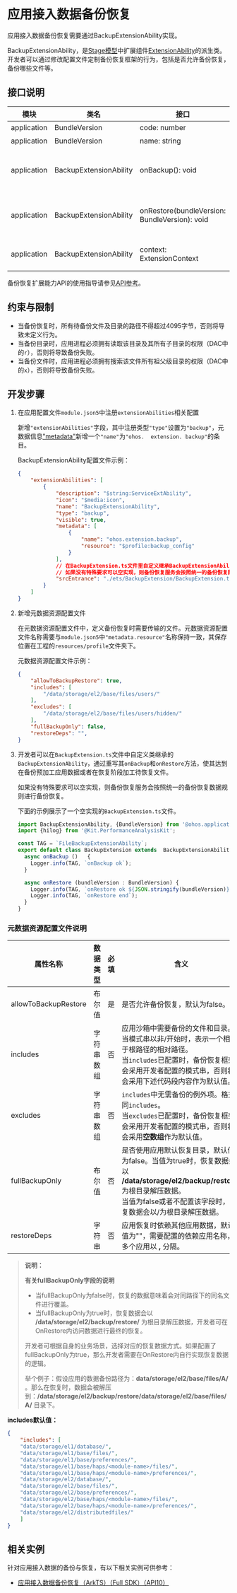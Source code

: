 # 应用接入数据备份恢复

应用接入数据备份恢复需要通过BackupExtensionAbility实现。

BackupExtensionAbility，是[Stage模型](../application-models/stage-model-development-overview.md)中扩展组件[ExtensionAbility](../application-models/extensionability-overview.md)的派生类。开发者可以通过修改配置文件定制备份恢复框架的行为，包括是否允许备份恢复，备份哪些文件等。

## 接口说明

| 模块        | 类名                   | 接口                                          | 接口描述                                                          |
| ----------- | ---------------------- | --------------------------------------------- | ----------------------------------------------------------------- |
| application | BundleVersion          | code: number                                  | 应用版本号。                                                      |
| application | BundleVersion          | name: string                                  | 应用版本名称。                                                    |
| application | BackupExtensionAbility | onBackup(): void                              | 由Extension机制提供的，应由应用开发者扩展实现的触发备份前的回调。 |
| application | BackupExtensionAbility | onRestore(bundleVersion: BundleVersion): void | 由Extension机制提供的，应由应用开发者扩展实现的触发恢复后的回调。 |
| application | BackupExtensionAbility | context: ExtensionContext                     | BackupExtensionAbility的上下文环境，继承自Context。               |

备份恢复扩展能力API的使用指导请参见[API参考](../reference/apis-core-file-kit/js-apis-application-backupExtensionAbility.md#backupextensionability)。

## 约束与限制

- 当备份恢复时，所有待备份文件及目录的路径不得超过4095字节，否则将导致未定义行为。
- 当备份目录时，应用进程必须拥有读取该目录及其所有子目录的权限（DAC中的`r`），否则将导致备份失败。
- 当备份文件时，应用进程必须拥有搜索该文件所有祖父级目录的权限（DAC中的`x`），否则将导致备份失败。

## 开发步骤

1. 在应用配置文件`module.json5`中注册`extensionAbilities`相关配置

   新增`"extensionAbilities"`字段，其中注册类型`"type"`设置为`"backup"`，元数据信息["metadata"](../reference/apis-ability-kit/js-apis-bundleManager-metadata.md)新增一个`"name"`为`"ohos.  extension. backup"`的条目。

   BackupExtensionAbility配置文件示例：

   ```json
   {
       "extensionAbilities": [
           {
               "description": "$string:ServiceExtAbility",
               "icon": "$media:icon",
               "name": "BackupExtensionAbility",
               "type": "backup",
               "visible": true,
               "metadata": [
                   {
                       "name": "ohos.extension.backup",
                       "resource": "$profile:backup_config"
                   }
               ],
               // 在BackupExtension.ts文件里自定义继承BackupExtensionAbility，重写其中的onBackup和onRestore方法。
               // 如果没有特殊要求可以空实现，则备份恢复服务会按照统一的备份恢复数据规则进行备份恢复。
               "srcEntrance": "./ets/BackupExtension/BackupExtension.ts", 
           }      
       ]
   }
   ```

2. 新增元数据资源配置文件

   在元数据资源配置文件中，定义备份恢复时需要传输的文件。元数据资源配置文件名称需要与`module.json5`中`"metadata.resource"`名称保持一致，其保存位置在工程的`resources/profile`文件夹下。

   元数据资源配置文件示例：

   ```json
   {
       "allowToBackupRestore": true,
       "includes": [
           "/data/storage/el2/base/files/users/"
       ],
       "excludes": [
           "/data/storage/el2/base/files/users/hidden/"
       ],
       "fullBackupOnly": false,
       "restoreDeps": "",
   }
   ```

3. 开发者可以在`BackupExtension.ts`文件中自定义类继承的`BackupExtensionAbility`，通过重写其`onBackup`和`onRestore`方法，使其达到在备份预加工应用数据或者在恢复阶段加工待恢复文件。

   如果没有特殊要求可以空实现，则备份恢复服务会按照统一的备份恢复数据规则进行备份恢复。

   下面的示例展示了一个空实现的`BackupExtension.ts`文件。

    ```ts
    import BackupExtensionAbility, {BundleVersion} from '@ohos.application.BackupExtensionAbility';
    import {hilog} from '@Kit.PerformanceAnalysisKit';
    
    const TAG = `FileBackupExtensionAbility`;
    export default class BackupExtension extends  BackupExtensionAbility {
      async onBackup ()   {
        Logger.info(TAG, `onBackup ok`);
      }

      async onRestore (bundleVersion : BundleVersion) {
        Logger.info(TAG, `onRestore ok ${JSON.stringify(bundleVersion)}`);
        Logger.info(TAG, `onRestore end`);
      }
    }
    ```

### 元数据资源配置文件说明

| 属性名称             | 数据类型   | 必填 | 含义                                                                                                                                                                                            |
| -------------------- | ---------- | ---- | ----------------------------------------------------------------------------------------------------------------------------------------------------------------------------------------------- |
| allowToBackupRestore | 布尔值     | 是   | 是否允许备份恢复，默认为false。                                                                                                                                                                 |
| includes             | 字符串数组 | 否   | 应用沙箱中需要备份的文件和目录。<br>当模式串以非/开始时，表示一个相对于根路径的相对路径。<br>当`includes`已配置时，备份恢复框架会采用开发者配置的模式串，否则将会采用下述代码段内容作为默认值。 |
| excludes             | 字符串数组 | 否   | `includes`中无需备份的例外项。格式同`includes`。<br>当`excludes`已配置时，备份恢复框架会采用开发者配置的模式串，否则将会采用**空数组**作为默认值。                                              |
| fullBackupOnly       | 布尔值     | 否   | 是否使用应用默认恢复目录，默认值为false。当值为true时，恢复数据会以 **/data/storage/el2/backup/restore/** 为根目录解压数据。<br>当值为false或者不配置该字段时，恢复数据会以/为根目录解压数据。   |
| restoreDeps          | 字符串     | 否   | 应用恢复时依赖其他应用数据，默认值为""，需要配置的依赖应用名称，多个应用以 **,** 分隔。                                                                                                           |

> **说明：**
> 
> **有关fullBackupOnly字段的说明**
> - 当fullBackupOnly为false时，恢复的数据意味着会对同路径下的同名文件进行覆盖。
> - 当fullBackupOnly为true时，恢复数据会以 **/data/storage/el2/backup/restore/** 为根目录解压数据，开发者可在OnRestore内访问数据进行最终的恢复。
>
> 开发者可根据自身的业务场景，选择对应的恢复数据方式。如果配置了fullBackupOnly为true，那么开发者需要在OnRestore内自行实现恢复数据的逻辑。
>
> 举个例子：假设应用的数据备份路径为：**data/storage/el2/base/files/A/** 。那么在恢复时，数据会被解压到：**/data/storage/el2/backup/restore/data/storage/el2/base/files/A/** 目录下。

**includes默认值：**

```json
{
    "includes": [
    "data/storage/el1/database/",
    "data/storage/el1/base/files/",
    "data/storage/el1/base/preferences/",
    "data/storage/el1/base/haps/<module-name>/files/",
    "data/storage/el1/base/haps/<module-name>/preferences/",
    "data/storage/el2/database/",
    "data/storage/el2/base/files/",
    "data/storage/el2/base/preferences/",
    "data/storage/el2/base/haps/<module-name>/files/",
    "data/storage/el2/base/haps/<module-name>/preferences/",
    "data/storage/el2/distributedfiles/"
    ]
}
```

## 相关实例

针对应用接入数据的备份与恢复，有以下相关实例可供参考：

- [应用接入数据备份恢复（ArkTS）（Full SDK）（API10）](https://gitee.com/openharmony/applications_app_samples/tree/master/code/BasicFeature/FileManagement/FileBackupExtension)
